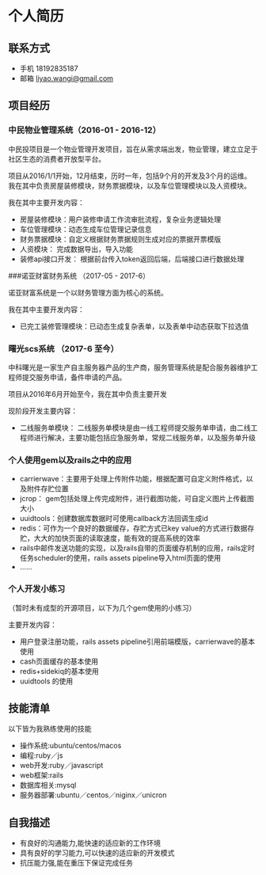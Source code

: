 个人简历
=====

## 联系方式
 * 手机 18192835187
 * 邮箱 liyao.wangi@gmail.com
   
## 项目经历

### 中民物业管理系统（2016-01 - 2016-12）
 
中民投项目是一个物业管理开发项目，旨在从需求端出发，物业管理，建立立足于社区生态的消费者开放型平台。
 
项目从2016/1/1开始，12月结束，历时一年，包括9个月的开发及3个月的运维。我在其中负责房屋装修模块，财务票据模块，以及车位管理模块以及人资模块。
 
我在其中主要开发内容：
 
 * 房屋装修模块：用户装修申请工作流审批流程，复杂业务逻辑处理
 * 车位管理模块：动态生成车位管理记录信息
 * 财务票据模块：自定义根据财务票据规则生成对应的票据开票模版
 * 人资模块： 完成数据导出，导入功能
 * 装修api接口开发： 根据前台传入token返回后端，后端接口进行数据处理

###诺亚财富财务系统 （2017-05 - 2017-6）

诺亚财富系统是一个以财务管理方面为核心的系统。

我在其中主要开发内容：

* 已完工装修管理模块：已动态生成复杂表单，以及表单中动态获取下拉选值

### 曙光scs系统 （2017-6 至今）

中科曙光是一家生产自主服务器产品的生产商，服务管理系统是配合服务器维护工程师提交服务申请，备件申请的产品。

项目从2016年6月开始至今，我在其中负责主要开发

现阶段开发主要内容：
 
 * 二线服务单模块： 二线服务单模块是由一线工程师提交服务单申请，由二线工程师进行解决，主要功能包括应急服务单，常规二线服务单，以及服务单升级
 
### 个人使用gem以及rails之中的应用

* carrierwave：主要用于处理上传附件功能，根据配置可自定义附件格式，以及附件存贮位置
* jcrop： gem包括处理上传完成附件，进行截图功能，可自定义图片上传截图大小
* uuidtools：创建数据库数据时可使用callback方法回调生成id
* redis：可作为一个良好的数据缓存，存贮方式已key value的方式进行数据存贮，大大的加快页面的读取速度，能有效的提高系统的效率
* rails中邮件发送功能的实现，以及rails自带的页面缓存机制的应用，rails定时任务scheduler的使用，rails assets pipeline导入html页面的使用
* ......

### 个人开发小练习

（暂时未有成型的开源项目，以下为几个gem使用的小练习）

主要开发内容：

* 用户登录注册功能，rails assets pipeline引用前端模版，carrierwave的基本使用
* cash页面缓存的基本使用
* redis+sidekiq的基本使用
* uuidtools 的使用

## 技能清单
以下皆为我熟练使用的技能

* 操作系统:ubuntu/centos/macos
* 编程:ruby／js
* web开发:ruby／javascript
* web框架:rails
* 数据库相关:mysql
* 服务器部署:ubuntu／centos／niginx／unicron

## 自我描述
 * 有良好的沟通能力,能快速的适应新的工作环境
 * 具有良好的学习能力,可以快速的适应新的开发模式
 * 抗压能力强,能在重压下保证完成任务
 
   
